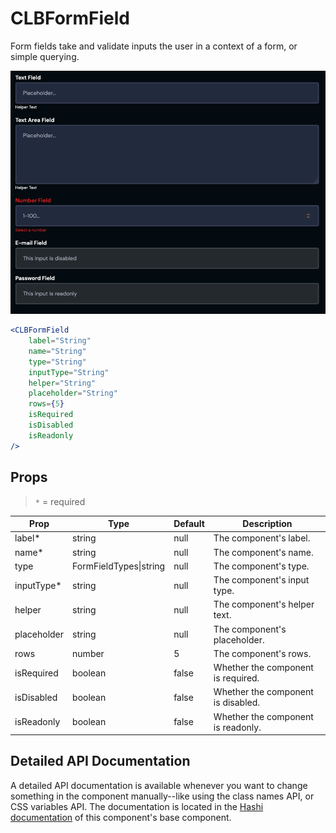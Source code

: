 # CLBFormField

Form fields take and validate inputs the user in a context of a form, or simple querying.

![img.png](../_media/form-field.png)

```jsx
<CLBFormField
	label="String"
	name="String"
	type="String"
	inputType="String"
	helper="String"
	placeholder="String"
	rows={5}
	isRequired
	isDisabled
	isReadonly
/>
```

## Props

> `*` = required

| Prop        | Type                   | Default | Description                        |
|-------------|------------------------|---------|------------------------------------|
| label*      | string                 | null    | The component's label.             |
| name*       | string                 | null    | The component's name.              |
| type        | FormFieldTypes\|string | null    | The component's type.              |
| inputType*  | string                 | null    | The component's input type.        |
| helper      | string                 | null    | The component's helper text.       |
| placeholder | string                 | null    | The component's placeholder.       |
| rows        | number                 | 5       | The component's rows.              |
| isRequired  | boolean                | false   | Whether the component is required. |
| isDisabled  | boolean                | false   | Whether the component is disabled. |
| isReadonly  | boolean                | false   | Whether the component is readonly. |

## Detailed API Documentation

A detailed API documentation is available whenever you want to change something in the component manually--like using
the class names API, or CSS variables API. The documentation is located in
the [Hashi documentation](https://hashi-docs.netlify.app/docs/develop/form-field) of this component's base component.
